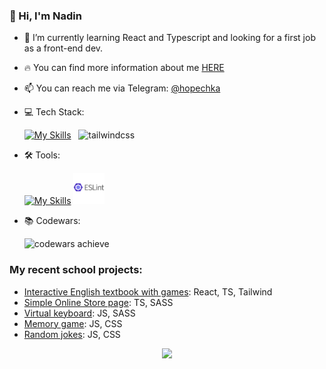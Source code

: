 ### 👋 Hi, I'm Nadin
- 🌱 I’m currently learning React and Typescript and looking for a first job as a front-end dev.
- :fire: You can find more information about me [HERE](https://hopechka.github.io/my-CV/)
- 📫 You can reach me via Telegram: [@hopechka](https://t.me/Hopechka)

- 💻 Tech Stack:

    [![My Skills](https://skillicons.dev/icons?i=javascript,html,css,typescript,react,nodejs,sass,markdown,jest&theme=light)](https://skillicons.dev)
&nbsp;&nbsp;<img src="https://github.com/tailwindlabs/tailwindcss/raw/master/.github/logo-light.svg" title="tailwindcss" alt="tailwindcss" width="auto" height="20" style="max-width: 100%;">


- 🛠 Tools: 

    [![My Skills](https://skillicons.dev/icons?i=git,github,vscode,figma,webpack&theme=light)](https://skillicons.dev)
     <img src="https://github.com/devicons/devicon/raw/master/icons/eslint/eslint-original-wordmark.svg" title="ESLint" alt="ESLint" width="auto" height="50" style="max-width: 100%;">

- :books: Codewars: 

    <img src="https://www.codewars.com/users/Hopechka/badges/large" alt="codewars achieve">

### My recent school projects:
- [Interactive English textbook with games](https://rslang-team75.pages.dev/): React, TS, Tailwind
- [Simple Online Store page](https://Hopechka.github.io/RSSchool-mainStage/online-store/): TS, SASS
- [Virtual keyboard](https://hopechka.github.io/virtual-keyboard/): JS, SASS
- [Memory game](https://Hopechka.github.io/RSSchool-stage0/memory-game/): JS, CSS
- [Random jokes](https://Hopechka.github.io/RSSchool-stage0/random-jokes/): JS, CSS


<div id="header" align="center">
 <img src="https://i.giphy.com/media/hpXdHPfFI5wTABdDx9/giphy.webp"/>
</div>

<!--
**Hopechka/Hopechka** is a ✨ _special_ ✨ repository because its `README.md` (this file) appears on your GitHub profile.

Here are some ideas to get you started:

- 🔭 I’m currently working on ...
- 🌱 I’m currently learning ...
- 👯 I’m looking to collaborate on ...
- 🤔 I’m looking for help with ...
- 💬 Ask me about ...
- 📫 How to reach me: ...
- 😄 Pronouns: ...
- ⚡ Fun fact: ...
-->
